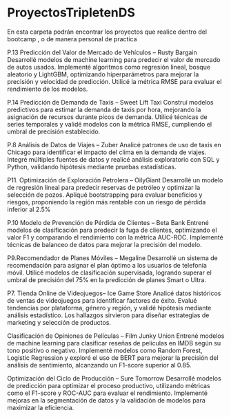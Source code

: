 # ProyectosTripletenDS
En esta carpeta podrán encontrar los proyectos que realice dentro del bootcamp , o de manera personal de practica

P.13 Predicción del Valor de Mercado de Vehículos – Rusty Bargain
Desarrollé modelos de machine learning para predecir el valor de mercado de autos usados. Implementé algoritmos como regresión lineal, bosque aleatorio y LightGBM, optimizando hiperparámetros para mejorar la precisión y velocidad de predicción. Utilicé la métrica RMSE para evaluar el rendimiento de los modelos.

P.14 Predicción de Demanda de Taxis – Sweet Lift Taxi
Construí modelos predictivos para estimar la demanda de taxis por hora, mejorando la asignación de recursos durante picos de demanda. Utilicé técnicas de series temporales y validé modelos con la métrica RMSE, cumpliendo el umbral de precisión establecido.

P.8 Análisis de Datos de Viajes – Zuber
Analicé patrones de uso de taxis en Chicago para identificar el impacto del clima en la demanda de viajes. Integré múltiples fuentes de datos y realicé análisis exploratorio con SQL y Python, validando hipótesis mediante pruebas estadísticas.


P11. Optimización de Exploración Petrolera – OilyGiant
Desarrollé un modelo de regresión lineal para predecir reservas de petróleo y optimizar la selección de pozos. Apliqué bootstrapping para evaluar beneficios y riesgos, proponiendo la región más rentable con un riesgo de pérdida inferior al 2.5%

P.10 Modelo de Prevención de Pérdida de Clientes – Beta Bank
Entrené modelos de clasificación para predecir la fuga de clientes, optimizando el valor F1 y comparando el rendimiento con la métrica AUC-ROC. Implementé técnicas de balanceo de datos para mejorar la precisión del modelo.

P9.Recomendador de Planes Móviles – Megaline
Desarrollé un sistema de recomendación para asignar el plan óptimo a los usuarios de telefonía móvil. Utilicé modelos de clasificación supervisada, logrando superar el umbral de precisión del 75% en la predicción de planes Smart o Ultra.

P7. Tienda Online de Videojuegos– Ice Game Store
Analicé datos históricos de ventas de videojuegos para identificar factores de éxito. Evalué tendencias por plataforma, género y región, y validé hipótesis mediante análisis estadístico. Los hallazgos sirvieron para diseñar estrategias de marketing y selección de productos.

Clasificación de Opiniones de Películas – Film Junky Union
Entrené modelos de machine learning para clasificar reseñas de películas en IMDB según su tono positivo o negativo. Implementé modelos como Random Forest, Logistic Regression y exploré el uso de BERT para mejorar la precisión del análisis de sentimiento, alcanzando un F1-score superior al 0.85.

Optimización del Ciclo de Producción – Sure Tomorrow
Desarrollé modelos de predicción para optimizar el proceso productivo, utilizando métricas como el F1-score y ROC-AUC para evaluar el rendimiento. Implementé mejoras en la segmentación de datos y la validación de modelos para maximizar la eficiencia.

